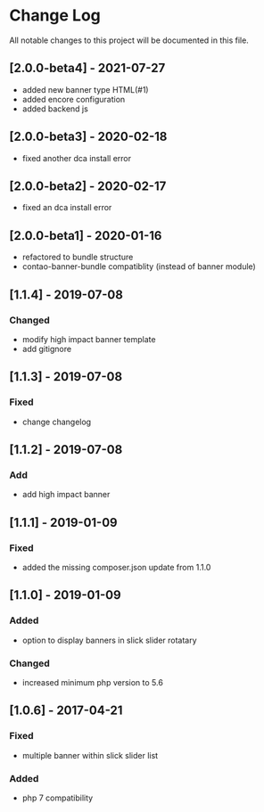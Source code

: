 # Change Log
All notable changes to this project will be documented in this file.

## [2.0.0-beta4] - 2021-07-27
- added new banner type HTML(#1)
- added encore configuration
- added backend js

## [2.0.0-beta3] - 2020-02-18
- fixed another dca install error

## [2.0.0-beta2] - 2020-02-17
- fixed an dca install error

## [2.0.0-beta1] - 2020-01-16
- refactored to bundle structure
- contao-banner-bundle compatiblity (instead of banner module) 

## [1.1.4] - 2019-07-08

### Changed
- modify high impact banner template
- add gitignore

## [1.1.3] - 2019-07-08

### Fixed
- change changelog

## [1.1.2] - 2019-07-08

### Add
- add high impact banner

## [1.1.1] - 2019-01-09

### Fixed
- added the missing composer.json update from 1.1.0

## [1.1.0] - 2019-01-09

### Added
- option to display banners in slick slider rotatary

### Changed
- increased minimum php version to 5.6

## [1.0.6] - 2017-04-21

### Fixed
- multiple banner within slick slider list

### Added
- php 7 compatibility
